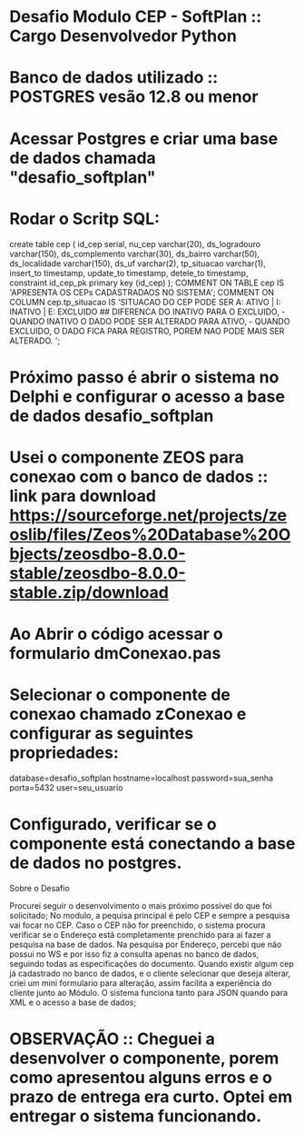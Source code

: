 # Desafio Modulo CEP - SoftPlan :: Cargo Desenvolvedor Python

# Banco de dados utilizado :: POSTGRES vesão 12.8 ou menor

# Acessar Postgres e criar uma base de dados chamada "desafio_softplan"
# Rodar o Scritp SQL:

create table cep
(
	id_cep serial,
	nu_cep varchar(20),
	ds_logradouro varchar(150),
	ds_complemento varchar(30),
	ds_bairro varchar(50),
	ds_localidade varchar(150),
	ds_uf varchar(2),
	tp_situacao varchar(1),
	insert_to timestamp,
	update_to timestamp,
	detele_to timestamp,	
	constraint id_cep_pk primary key (id_cep)
);
COMMENT ON TABLE cep IS 'APRESENTA OS CEPs CADASTRADAOS NO SISTEMA';
COMMENT ON COLUMN cep.tp_situacao IS 'SITUACAO DO CEP PODE SER A: ATIVO | I: INATIVO | E: EXCLUIDO ## 
									  DIFERENCA DO INATIVO PARA O EXCLUIDO, 
									  	- QUANDO INATIVO O DADO PODE SER ALTERADO PARA ATIVO, 
										- QUANDO EXCLUIDO, O DADO FICA PARA REGISTRO, POREM NAO PODE MAIS SER ALTERADO. ';


# Próximo passo é abrir o sistema no Delphi e configurar o acesso a base de dados desafio_softplan
# Usei o componente ZEOS para conexao com o banco de dados :: link para download https://sourceforge.net/projects/zeoslib/files/Zeos%20Database%20Objects/zeosdbo-8.0.0-stable/zeosdbo-8.0.0-stable.zip/download
# Ao Abrir o código acessar o formulario dmConexao.pas
# Selecionar o componente de conexao chamado zConexao e configurar as seguintes propriedades:
database=desafio_softplan
hostname=localhost
password=sua_senha
porta=5432
user=seu_usuario
# Configurado, verificar se o componente está conectando a base de dados no postgres.

Sobre o Desafio

Procurei seguir o desenvolvimento o mais próximo possivel do que foi solicitado;
No modulo, a pequisa principal é pelo CEP e sempre a pesquisa vai focar no CEP. Caso o CEP não for preenchido, o sistema procura verificar se o Endereço está completamente prenchido para ai fazer a pesquisa na base de dados.
Na pesquisa por Endereço, percebi que não possui no WS e por isso fiz a consulta apenas no banco de dados, seguindo todas as especificações do documento.
Quando existir algum cep já cadastrado no banco de dados, e o cliente selecionar que deseja alterar, criei um mini formulario para alteração, assim facilita a experiência do cliente junto ao Módulo.
O sistema funciona tanto para JSON quando para XML e o acesso a base de dados;

# OBSERVAÇÃO :: Cheguei a desenvolver o componente, porem como apresentou alguns erros e o prazo de entrega era curto. Optei em entregar o sistema funcionando. 